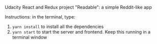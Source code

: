 Udacity React and Redux project "Readable": a simple Reddit-like app

Instructions:
in the terminal, type:
1. `yarn install` to install all the dependencies
2. `yarn start` to start the server and frontend. Keep this running in a terminal window
